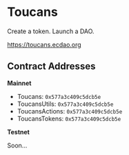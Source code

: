 # Toucans

Create a token. Launch a DAO.

https://toucans.ecdao.org

## Contract Addresses

**Mainnet**

- Toucans: `0x577a3c409c5dcb5e`
- ToucansUtils: `0x577a3c409c5dcb5e`
- ToucansActions: `0x577a3c409c5dcb5e`
- ToucansTokens: `0x577a3c409c5dcb5e`

**Testnet**

Soon...